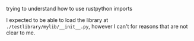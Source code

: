 trying to understand how to use rustpython imports

I expected to be able to load the library at `./testlibrary/mylib/__init__.py`,
however I can't for reasons that are not clear to me.
